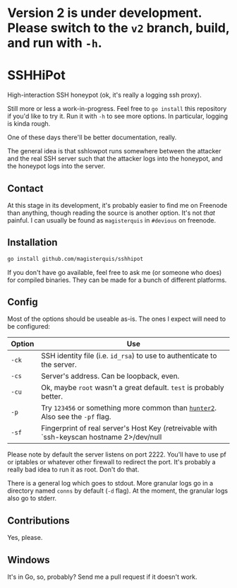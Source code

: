 Version 2 is under development.  Please switch to the `v2` branch, build, and run with `-h`.
============================================================================================

SSHHiPot
=========
High-interaction SSH honeypot (ok, it's really a logging ssh proxy).

Still more or less a work-in-progress.  Feel free to `go install` this
repository if you'd like to try it.  Run it with `-h` to see more options.  In
particular, logging is kinda rough.

One of these days there'll be better documentation, really.

The general idea is that sshlowpot runs somewhere between the attacker and the
real SSH server such that the attacker logs into the honeypot, and the honeypot
logs into the server.

Contact
-------
At this stage in its development, it's probably easier to find me on Freenode
than anything, though reading the source is another option.  It's not _that_
painful.  I can usually be found as `magisterquis` in `#devious` on freenode.

Installation
------------
```bash
go install github.com/magisterquis/sshhipot
```
If you don't have go available, feel free to ask me (or someone who does) for
compiled binaries.  They can be made for a bunch of different platforms.

Config
------
Most of the options should be useable as-is.  The ones I expect will need to
be configured:

Option | Use
-------|----
`-ck`  | SSH identity file (i.e. `id_rsa`) to use to authenticate to the server.
`-cs`  | Server's address.  Can be loopback, even.
`-cu`  | Ok, maybe `root` wasn't a great default.  `test` is probably better.
`-p`   | Try `123456` or something more common than [`hunter2`](http://bash.org/?244321).  Also see the `-pf` flag.
`-sf`  | Fingerprint of real server's Host Key (retreivable with `ssh-keyscan hostname 2>/dev/null | ssh-keygen -lf -`)

Please note by default the server listens on port 2222.  You'll have to use
pf or iptables or whatever other firewall to redirect the port.  It's probably
a really bad idea to run it as root.  Don't do that.

There is a general log which goes to stdout.  More granular logs go in a
directory named `conns` by default (`-d` flag).  At the moment, the granular
logs also go to stderr.

Contributions
-------------
Yes, please.

Windows
-------
It's in Go, so, probably?  Send me a pull request if it doesn't work.
